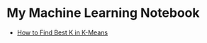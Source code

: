 #  My Machine Learning Notebook

- [How to Find Best K in K-Means](https://github.com/eeliuqin/machine-learning/blob/main/how-to-find-best-k-in-k-means.ipynb)<br/>
